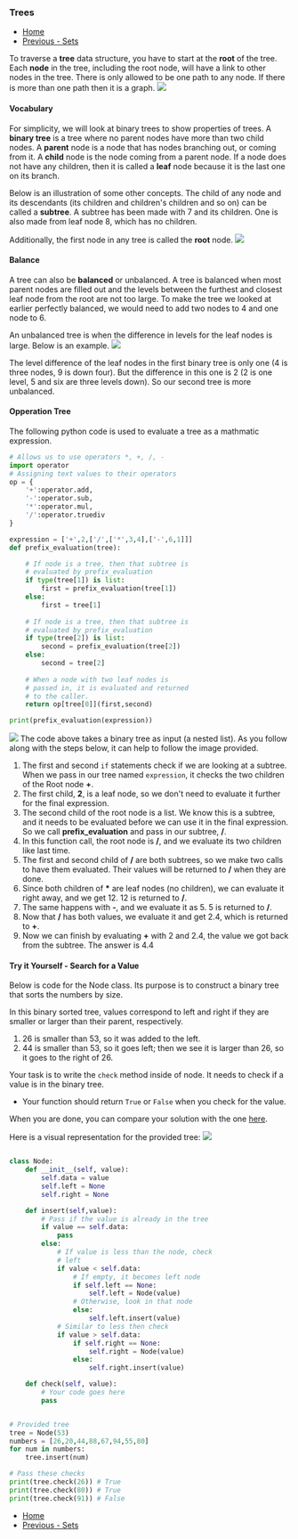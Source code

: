 ### Trees
- [Home]("0-Welcome.md")
- [Previous - Sets]("2-Sets.md"")

To traverse a **tree** data structure, you have to start at the **root** of the tree. Each **node** in the tree, including the root node, will have a link to other nodes in the tree.
There is only allowed to be one path to any node. If there is more than one path then it is a graph.
![](./images/tree_wrong.bmp)
#### Vocabulary
For simplicity, we will look at binary trees to show properties of trees. A **binary tree** is a tree where no parent nodes have more than two child nodes. A **parent** node is a node that has nodes branching out, or coming from it. A **child** node is the node coming from a parent node. If a node does not have any children, then it is called a **leaf** node because it is the last one on its branch.

Below is an illustration of some other concepts. The child of any node and its descendants (its children and children's children and so on) can be called a **subtree**. A subtree has been made with 7 and its children. One is also made from leaf node 8, which has no children.

Additionally, the first node in any tree is called the **root** node.
![](./images/binary_tree.bmp)

#### Balance
A tree can also be **balanced** or unbalanced. A tree is balanced when most parent nodes are filled out and the levels between the furthest and closest leaf node from the root are not too large. To make the tree we looked at earlier perfectly balanced, we would need to add two nodes to 4 and one node to 6.

An unbalanced tree is when the difference in levels for the leaf nodes is large. Below is an example.
![](/images/unbalanced.bmp)

The level difference of the leaf nodes in the first binary tree is only one (4 is three nodes, 9 is down four). But the difference in this one is 2 (2 is one level, 5 and six are three levels down). So our second tree is more unbalanced.
#### Opperation Tree
The following python code is used to evaluate a tree as a mathmatic expression.
```python
# Allows us to use operators *, +, /, - 
import operator
# Assigning text values to their operators
op = {
    '+':operator.add,
    '-':operator.sub,
    '*':operator.mul,
    '/':operator.truediv
}

expression = ['+',2,['/',['*',3,4],['-',6,1]]]
def prefix_evaluation(tree):

    # If node is a tree, then that subtree is
    # evaluated by prefix_evaluation
    if type(tree[1]) is list:
        first = prefix_evaluation(tree[1])
    else:
        first = tree[1]
    
    # If node is a tree, then that subtree is
    # evaluated by prefix_evaluation
    if type(tree[2]) is list:
        second = prefix_evaluation(tree[2])
    else:
        second = tree[2]
    
    # When a node with two leaf nodes is
    # passed in, it is evaluated and returned
    # to the caller.
    return op[tree[0]](first,second)

print(prefix_evaluation(expression))
```

![](/images/travers_expression.bmp)
The code above takes a binary tree as input (a nested list). As you follow along with the steps below, it can help to follow the image provided.
1. The first and second ```if``` statements check if we are looking at a subtree. When we pass in our tree named ```expression```, it checks the two children of the Root node **+**.
2. The first child, **2**, is a leaf node, so we don't need to evaluate it further for the final expression.
3. The second child of the root node is a list. We know this is a subtree, and it needs to be evaluated before we can use it in the final expression. So we call **prefix_evaluation** and pass in our subtree, **/**.
4. In this function call, the root node is **/**, and we evaluate its two children like last time.
5. The first and second child of **/** are both subtrees, so we make two calls to have them evaluated. Their values will be returned to **/** when they are done.
6. Since both children of **\*** are leaf nodes (no children), we can evaluate it right away, and we get 12. 12 is returned to **/**.
7. The same happens with **-**, and we evaluate it as 5. 5 is returned to **/**.
8. Now that **/** has both values, we evaluate it and get 2.4, which is returned to **+**.
9. Now we can finish by evaluating **+** with 2 and 2.4, the value we got back from the subtree. The answer is 4.4

#### Try it Yourself - Search for a Value
Below is code for the Node class. Its purpose is to construct a binary tree that sorts the numbers by size.

In this binary sorted tree, values correspond to left and right if they are smaller or larger than their parent, respectively.
1. 26 is smaller than 53, so it was added to the left.
2. 44 is smaller than 53, so it goes left; then we see it is larger than 26, so it goes to the right of 26.

Your task is to write the ```check``` method inside of node. It needs to check if a value is in the binary tree. 

- Your function should return ```True``` or ```False``` when you check for the value.

When you are done, you can compare your solution with the one [here](/code%20examples%20and%20solutions/tree_solution.py).

Here is a visual representation for the provided tree:
![](/images/binary_search.bmp)
```python

class Node:
    def __init__(self, value):
        self.data = value
        self.left = None
        self.right = None

    def insert(self,value):
        # Pass if the value is already in the tree
        if value == self.data:
            pass
        else:
            # If value is less than the node, check
            # left
            if value < self.data:
                # If empty, it becomes left node
                if self.left == None:
                    self.left = Node(value)
                # Otherwise, look in that node
                else:
                    self.left.insert(value)
            # Similar to less then check
            if value > self.data:
                if self.right == None:
                    self.right = Node(value)
                else:
                    self.right.insert(value)

    def check(self, value):
        # Your code goes here
        pass


# Provided tree
tree = Node(53)
numbers = [26,20,44,88,67,94,55,80]
for num in numbers:
    tree.insert(num)

# Pass these checks
print(tree.check(26)) # True
print(tree.check(80)) # True
print(tree.check(91)) # False
```

- [Home]("0-Welcome.md")
- [Previous - Sets]("2-Sets.md")